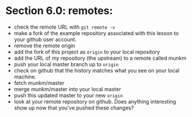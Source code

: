 # Section 6.0: remotes:

* check the remote URL with `git remote -v`
* make a fork of the example repository associated with this lesson to your
github user account.
* remove the remote origin
* add the fork of this project as `origin` to your local repository
* add the URL of my repository (the upstream) to a remote called munkm
* push your local master branch up to `origin`
* check on github that the history matches what you see on your local machine.
* fetch munkm/master
* merge munkm/master into your local master
* push this updated master to your new `origin`
* look at your remote repository on github. Does anything interesting show up
now that you've pushed these changes?


